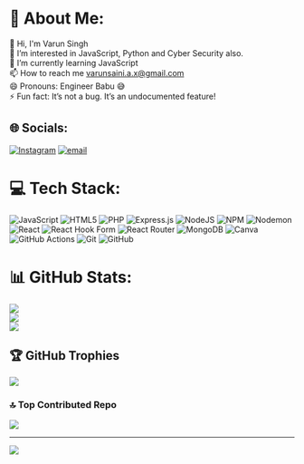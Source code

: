 # 💫 About Me:
👋 Hi, I'm Varun Singh<br>👀 I’m interested in JavaScript, Python and Cyber Security also.<br>🌱 I’m currently learning JavaScript<br>📫 How to reach me varunsaini.a.x@gmail.com<br>😄 Pronouns: Engineer Babu 😅<br>⚡ Fun fact: It’s not a bug. It’s an undocumented feature!<br>


## 🌐 Socials:
[![Instagram](https://img.shields.io/badge/Instagram-%23E4405F.svg?logo=Instagram&logoColor=white)](https://instagram.com/varunn_dotcom) [![email](https://img.shields.io/badge/Email-D14836?logo=gmail&logoColor=white)](mailto:varunsaini.a.x@gmail.com) 

# 💻 Tech Stack:
![JavaScript](https://img.shields.io/badge/javascript-%23323330.svg?style=for-the-badge&logo=javascript&logoColor=%23F7DF1E) ![HTML5](https://img.shields.io/badge/html5-%23E34F26.svg?style=for-the-badge&logo=html5&logoColor=white) ![PHP](https://img.shields.io/badge/php-%23777BB4.svg?style=for-the-badge&logo=php&logoColor=white) ![Express.js](https://img.shields.io/badge/express.js-%23404d59.svg?style=for-the-badge&logo=express&logoColor=%2361DAFB) ![NodeJS](https://img.shields.io/badge/node.js-6DA55F?style=for-the-badge&logo=node.js&logoColor=white) ![NPM](https://img.shields.io/badge/NPM-%23CB3837.svg?style=for-the-badge&logo=npm&logoColor=white) ![Nodemon](https://img.shields.io/badge/NODEMON-%23323330.svg?style=for-the-badge&logo=nodemon&logoColor=%BBDEAD) ![React](https://img.shields.io/badge/react-%2320232a.svg?style=for-the-badge&logo=react&logoColor=%2361DAFB) ![React Hook Form](https://img.shields.io/badge/React%20Hook%20Form-%23EC5990.svg?style=for-the-badge&logo=reacthookform&logoColor=white) ![React Router](https://img.shields.io/badge/React_Router-CA4245?style=for-the-badge&logo=react-router&logoColor=white) ![MongoDB](https://img.shields.io/badge/MongoDB-%234ea94b.svg?style=for-the-badge&logo=mongodb&logoColor=white) ![Canva](https://img.shields.io/badge/Canva-%2300C4CC.svg?style=for-the-badge&logo=Canva&logoColor=white) ![GitHub Actions](https://img.shields.io/badge/github%20actions-%232671E5.svg?style=for-the-badge&logo=githubactions&logoColor=white) ![Git](https://img.shields.io/badge/git-%23F05033.svg?style=for-the-badge&logo=git&logoColor=white) ![GitHub](https://img.shields.io/badge/github-%23121011.svg?style=for-the-badge&logo=github&logoColor=white)
# 📊 GitHub Stats:
![](https://github-readme-stats.vercel.app/api?username=VarunSingh-git&theme=dark&hide_border=false&include_all_commits=true&count_private=false)<br/>
![](https://nirzak-streak-stats.vercel.app/?user=VarunSingh-git&theme=dark&hide_border=false)<br/>
![](https://github-readme-stats.vercel.app/api/top-langs/?username=VarunSingh-git&theme=dark&hide_border=false&include_all_commits=true&count_private=false&layout=compact)

## 🏆 GitHub Trophies
![](https://github-profile-trophy.vercel.app/?username=VarunSingh-git&theme=radical&no-frame=false&no-bg=false&margin-w=4)

### 🔝 Top Contributed Repo
![](https://github-contributor-stats.vercel.app/api?username=VarunSingh-git&limit=5&theme=dark&combine_all_yearly_contributions=true)

---
[![](https://visitcount.itsvg.in/api?id=VarunSingh-git&icon=0&color=0)](https://visitcount.itsvg.in)

<!-- Proudly created with GPRM ( https://gprm.itsvg.in ) -->
